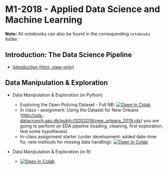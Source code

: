 # M1-2018 - Applied Data Science and Machine Learning

**Note:** All notebooks can also be found in the corresponding `notebooks` folder.

## Introduction: The Data Science Pipeline

* [Introduction (html, view-only)](https://raw.githack.com/SDS-AAU/M1-2019/master/notebooks/M1_0_DS_pipeline.html)

## Data Manipulation & Exploration

* Data Manipulation & Exploration (in Python)
     * Exploring the Open Policing Dataset - Full NB: [![Open In Colab](https://colab.research.google.com/assets/colab-badge.svg)](https://colab.research.google.com/github/SDS-AAU/M1-2019/blob/master/notebooks/SDS_S1_2_EDA.ipynb#&offline=true&sandboxMode=true)
     * In class - assignment: Using the Dataset for New Orleans (http://sds-datacrunch.aau.dk/public/SDS2019/new_orleans_2019.rds) you are going to perform an EDA pipeline (loading, cleaning, first exploration, test some hypotheses) 
     * In-class assignment starter (under development: added date-time fix; new methods for missing data handling): [![Open In Colab](https://colab.research.google.com/assets/colab-badge.svg)](https://colab.research.google.com/github/SDS-AAU/M1-2019/blob/master/notebooks/SDS_M1___S1_2___Exercise_u.ipynb#&offline=false&sandboxMode=true)

* Data Manipulation & Exploration (in R)
     * [![Open In Colab](https://colab.research.google.com/assets/colab-badge.svg)](https://colab.research.google.com/drive/1nvwC3ZCg_5MEiDG9zXsvxsJNls01hs-f&sandboxMode=true)
